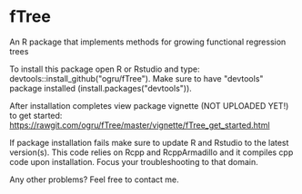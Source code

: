 # fTree
An R package that implements methods for growing functional regression trees

To install this package open R or Rstudio and type: devtools::install_github("ogru/fTree"). Make sure to have "devtools" package installed (install.packages("devtools")).

After installation completes view package vignette (NOT UPLOADED YET!) to get started: https://rawgit.com/ogru/fTree/master/vignette/fTree_get_started.html

If package installation fails make sure to update R and Rstudio to the latest version(s). 
This code relies on Rcpp and RcppArmadillo and it compiles cpp code upon installation. Focus your troubleshooting to that domain. 

Any other problems? Feel free to contact me. 


